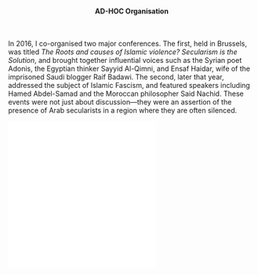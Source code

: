 <center><h4>AD-HOC Organisation</h4></center>
<br/>

In 2016, I co-organised two major conferences. The first, held in Brussels, was titled _The Roots and causes of Islamic violence? Secularism is the Solution_, and brought together influential voices such as the Syrian poet Adonis, the Egyptian thinker Sayyid Al-Qimni, and Ensaf Haidar, wife of the imprisoned Saudi blogger Raif Badawi. The second, later that year, addressed the subject of Islamic Fascism, and featured speakers including Hamed Abdel-Samad and the Moroccan philosopher Said Nachid. These events were not just about discussion—they were an assertion of the presence of Arab secularists in a region where they are often silenced.

![](80.pdf)
![](81.pdf)
<p></p>
